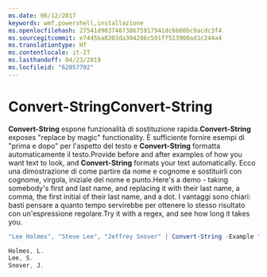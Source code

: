 ```yaml
---
ms.date: 06/12/2017
keywords: wmf,powershell,installazione
ms.openlocfilehash: 27541d903748738675917941dc6b60bc9acdc3f4
ms.sourcegitcommit: e7445ba8203da304286c591ff513900ad1c244a4
ms.translationtype: HT
ms.contentlocale: it-IT
ms.lasthandoff: 04/23/2019
ms.locfileid: "62057792"
---
```

# <a name="convert-string"></a><span data-ttu-id="e7874-102">Convert-String</span><span class="sxs-lookup"><span data-stu-id="e7874-102">Convert-String</span></span>
<span data-ttu-id="e7874-103">**Convert-String** espone funzionalità di sostituzione rapida.</span><span class="sxs-lookup"><span data-stu-id="e7874-103">**Convert-String** exposes "replace by magic" functionality.</span></span> <span data-ttu-id="e7874-104">È sufficiente fornire esempi di "prima e dopo" per l'aspetto del testo e **Convert-String** formatta automaticamente il testo.</span><span class="sxs-lookup"><span data-stu-id="e7874-104">Provide before and after examples of how you want text to look, and **Convert-String** formats your text automatically.</span></span> <span data-ttu-id="e7874-105">Ecco una dimostrazione di come partire da nome e cognome e sostituirli con cognome, virgola, iniziale del nome e punto.</span><span class="sxs-lookup"><span data-stu-id="e7874-105">Here's a demo - taking somebody's first and last name, and replacing it with their last name, a comma, the first initial of their last name, and a dot.</span></span> <span data-ttu-id="e7874-106">I vantaggi sono chiari: basti pensare a quanto tempo servirebbe per ottenere lo stesso risultato con un'espressione regolare.</span><span class="sxs-lookup"><span data-stu-id="e7874-106">Try it with a regex, and see how long it takes you.</span></span>

```powershell
"Lee Holmes", "Steve Lee", "Jeffrey Snover" | Convert-String -Example "Bill Gates=Gates, B.","John Smith=Smith, J."

Holmes, L.
Lee, S.
Snover, J.
```
